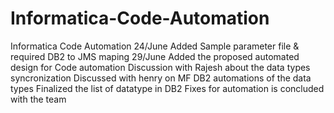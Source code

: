 # Informatica-Code-Automation
Informatica Code Automation
24/June Added Sample parameter file & required DB2 to JMS maping
29/June Added the proposed automated design for Code automation
Discussion with Rajesh about the data types syncronization
Discussed with henry on MF DB2 automations of the data types
Finalized the list of datatype in DB2
Fixes for automation is concluded with the team  
